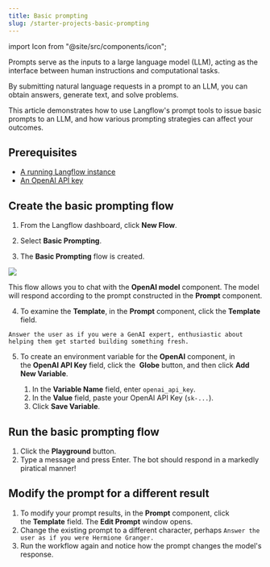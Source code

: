 ```yaml
---
title: Basic prompting
slug: /starter-projects-basic-prompting
---
```


import Icon from "@site/src/components/icon";

Prompts serve as the inputs to a large language model (LLM), acting as the interface between human instructions and computational tasks.

By submitting natural language requests in a prompt to an LLM, you can obtain answers, generate text, and solve problems.

This article demonstrates how to use Langflow's prompt tools to issue basic prompts to an LLM, and how various prompting strategies can affect your outcomes.

## Prerequisites

- [A running Langflow instance](/get-started-installation)
- [An OpenAI API key](https://platform.openai.com/)

## Create the basic prompting flow

1. From the Langflow dashboard, click **New Flow**.

2. Select **Basic Prompting**.

3. The **Basic Prompting** flow is created.

![](/img/starter-flow-basic-prompting.png)

This flow allows you to chat with the **OpenAI model** component.
The model will respond according to the prompt constructed in the **Prompt** component.

4. To examine the **Template**, in the **Prompt** component, click the **Template** field.

```text
Answer the user as if you were a GenAI expert, enthusiastic about helping them get started building something fresh.
```

5. To create an environment variable for the **OpenAI** component, in the **OpenAI API Key** field, click the <Icon name="Globe" aria-label="Globe icon" /> **Globe** button, and then click **Add New Variable**.

	1. In the **Variable Name** field, enter `openai_api_key`.
	2. In the **Value** field, paste your OpenAI API Key (`sk-...`).
	3. Click **Save Variable**.

## Run the basic prompting flow

1. Click the **Playground** button.
2. Type a message and press Enter. The bot should respond in a markedly piratical manner!

## Modify the prompt for a different result

1. To modify your prompt results, in the **Prompt** component, click the **Template** field. The **Edit Prompt** window opens.
2. Change the existing prompt to a different character, perhaps `Answer the user as if you were Hermione Granger.`
3. Run the workflow again and notice how the prompt changes the model's response.
